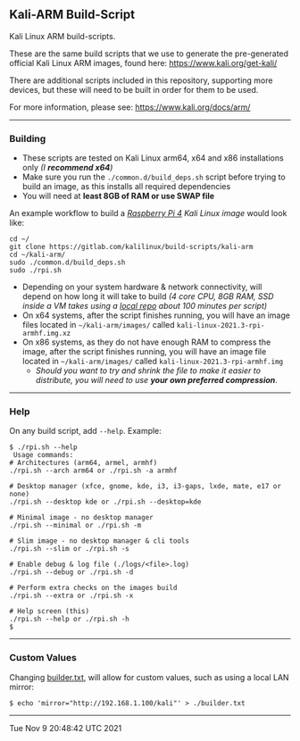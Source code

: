 ## Kali-ARM Build-Script

Kali Linux ARM build-scripts.

These are the same build scripts that we use to generate the pre-generated official Kali Linux ARM images, found here: https://www.kali.org/get-kali/

There are additional scripts included in this repository, supporting more devices, but these will need to be built in order for them to be used.

For more information, please see: https://www.kali.org/docs/arm/

- - -

### Building

- These scripts are tested on Kali Linux arm64, x64 and x86 installations only _(I **recommend x64**)_
- Make sure you run the `./common.d/build_deps.sh` script before trying to build an image, as this installs all required dependencies
- You will need at **least 8GB of RAM or use SWAP file**

An example workflow to build a _[Raspberry Pi 4](https://www.kali.org/docs/arm/raspberry-pi-4/) Kali Linux image_ would look like:

```
cd ~/
git clone https://gitlab.com/kalilinux/build-scripts/kali-arm
cd ~/kali-arm/
sudo ./common.d/build_deps.sh
sudo ./rpi.sh
```

- Depending on your system hardware & network connectivity, will depend on how long it will take to build _(4 core CPU, 8GB RAM, SSD inside a VM takes using a [local repo](https://www.kali.org/docs/community/setting-up-a-kali-linux-mirror/) about 100 minutes per script)_
- On x64 systems, after the script finishes running, you will have an image files located in `~/kali-arm/images/` called `kali-linux-2021.3-rpi-armhf.img.xz`
- On x86 systems, as they do not have enough RAM to compress the image, after the script finishes running, you will have an image file located in `~/kali-arm/images/` called `kali-linux-2021.3-rpi-armhf.img`
  - _Should you want to try and shrink the file to make it easier to distribute, you will need to use **your own preferred compression**_.

- - -

### Help

On any build script, add `--help`. Example:

```
$ ./rpi.sh --help
 Usage commands:
# Architectures (arm64, armel, armhf)
./rpi.sh --arch arm64 or ./rpi.sh -a armhf

# Desktop manager (xfce, gnome, kde, i3, i3-gaps, lxde, mate, e17 or none)
./rpi.sh --desktop kde or ./rpi.sh --desktop=kde

# Minimal image - no desktop manager
./rpi.sh --minimal or ./rpi.sh -m

# Slim image - no desktop manager & cli tools
./rpi.sh --slim or ./rpi.sh -s

# Enable debug & log file (./logs/<file>.log)
./rpi.sh --debug or ./rpi.sh -d

# Perform extra checks on the images build
./rpi.sh --extra or ./rpi.sh -x

# Help screen (this)
./rpi.sh --help or ./rpi.sh -h
$
```

- - -

### Custom Values

Changing [builder.txt](builder.txt.example), will allow for custom values, such as using a local LAN mirror:

```
$ echo 'mirror="http://192.168.1.100/kali"' > ./builder.txt
```

- - -

Tue Nov 9 20:48:42 UTC 2021
